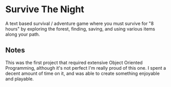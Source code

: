 # Survive The Night
A text based survival / adventure game where you must survive for "8 hours" by exploring the forest, finding, saving, and using various items along your path. 

## Notes

This was the first project that required extensive Object Oriented Programming, although it's not perfect I'm really proud of this one.
I spent a decent amount of time on it, and was able to create something enjoyable and playable.
